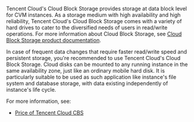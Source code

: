 Tencent Cloud's Cloud Block Storage provides storage at data block level for CVM instances. As a storage medium with high availability and high reliability, Tencent Cloud's Cloud Block Storage comes with a variety of hard drives to cater to the diversified needs of users in read/write operations. For more information about Cloud Block Storage, see [Cloud Block Storage product documentation](https://cloud.tencent.com/doc/product/362).

In case of frequent data changes that require faster read/write speed and persistent storage, you're recommended to use Tencent Cloud's Cloud Block Storage. Cloud disks can be mounted to any running instance in the same availability zone, just like an ordinary mobile hard disk. It is particularly suitable to be used as such application like instance's file system and database storage, with data existing independently of instance's life cycle. 

For more information, see:

- [Price of Tencent Cloud CBS](https://cloud.tencent.com/doc/product/362/2413)
